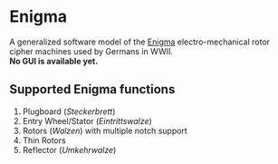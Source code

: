 # Enigma 
A generalized software model of the [Enigma](https://en.wikipedia.org/wiki/Enigma_machine) electro-mechanical rotor cipher machines used by Germans in WWII.  
**No GUI is available yet.**  

## Supported Enigma functions  
1. Plugboard (_Steckerbrett_) 
2. Entry Wheel/Stator (_Eintrittswalze_) 
3. Rotors (_Walzen_) with multiple notch support 
4. Thin Rotors 
5. Reflector (_Umkehrwalze_) 
